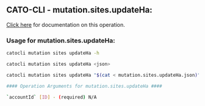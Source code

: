 
## CATO-CLI - mutation.sites.updateHa:
[Click here](https://api.catonetworks.com/documentation/#mutation-mutation.sites.updateHa) for documentation on this operation.

### Usage for mutation.sites.updateHa:

```bash
catocli mutation sites updateHa -h

catocli mutation sites updateHa <json>

catocli mutation sites updateHa "$(cat < mutation.sites.updateHa.json)"

#### Operation Arguments for mutation.sites.updateHa ####

`accountId` [ID] - (required) N/A    

